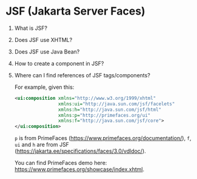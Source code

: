# JSF (Jakarta Server Faces)

1. What is JSF?

1. Does JSF use XHTML?

1. Does JSF use Java Bean?

1. How to create a component in JSF?

1. Where can I find references of JSF tags/components?

   For example, given this:

   ```xml
   <ui:composition xmlns="http://www.w3.org/1999/xhtml"
                   xmlns:ui="http://java.sun.com/jsf/facelets"
                   xmlns:h="http://java.sun.com/jsf/html"
                   xmlns:p="http://primefaces.org/ui"
                   xmlns:f="http://java.sun.com/jsf/core">
   </ui:composition>
   ```

   `p` is from PrimeFaces (<https://www.primefaces.org/documentation/>), `f`, `ui` and `h` are from JSF (<https://jakarta.ee/specifications/faces/3.0/vdldoc/>).

   You can find PrimeFaces demo here: <https://www.primefaces.org/showcase/index.xhtml>.
